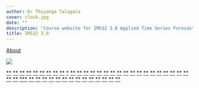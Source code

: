 ```yaml
---
author: Dr Thiyanga Talagala
cover: clock.jpg
date: ""
description: 'Course website for IM532 3.0 Applied Time Series Forecasting, Department of Mathematics, Faculty of Applied Sciences, University of Sri Jayewardenepura - 2020'
title: IM532 3.0
---
```




[About](https://tsforecasting-thiyanga.netlify.app/about/)


![](/img/hello.jpg)



[*](https://otexts.com/fpp2/)[*](https://otexts.com/fpp2/) [*](https://otexts.com/fpp2/)[*](https://otexts.com/fpp2/) [*](https://otexts.com/fpp2/)[*](https://otexts.com/fpp2/) [*](https://otexts.com/fpp2/)[*](/slides/timeseriesforecasting3.html) [*](https://otexts.com/fpp2/)[*](https://otexts.com/fpp2/) [*](https://otexts.com/fpp2/)[*](https://otexts.com/fpp2/) [*](https://otexts.com/fpp2/)[*](https://otexts.com/fpp2/) [*](https://otexts.com/fpp2/)[*](https://otexts.com/fpp2/) [*](https://otexts.com/fpp2/)[*](https://otexts.com/fpp2/) [*](https://otexts.com/fpp2/) [*](https://otexts.com/fpp2/)[*](https://otexts.com/fpp2/) [*](https://otexts.com/fpp2/)[*](https://otexts.com/fpp2/) [*](https://otexts.com/fpp2/)[*](https://otexts.com/fpp2/) [*](https://otexts.com/fpp2/)[*](https://otexts.com/fpp2/) [*](https://otexts.com/fpp2/)[*](https://otexts.com/fpp2/) [*](https://otexts.com/fpp2/)[*](https://otexts.com/fpp2/) [*](https://otexts.com/fpp2/)[*](https://otexts.com/fpp2/) [*](https://otexts.com/fpp2/)[*](https://otexts.com/fpp2/) [*](https://otexts.com/fpp2/)[*](https://otexts.com/fpp2/) [*](https://otexts.com/fpp2/)[*](https://otexts.com/fpp2/) [*](https://otexts.com/fpp2/)[*](https://otexts.com/fpp2/) [*](https://otexts.com/fpp2/)[*](https://otexts.com/fpp2/) [*](https://otexts.com/fpp2/)[*](https://otexts.com/fpp2/) [*](https://otexts.com/fpp2/)[*](https://otexts.com/fpp2/) [*](https://otexts.com/fpp2/)[*](https://otexts.com/fpp2/) [*](https://otexts.com/fpp2/)[*](https://otexts.com/fpp2/) [*](https://otexts.com/fpp2/)[*](https://otexts.com/fpp2/) [*](https://otexts.com/fpp2/)[*](https://otexts.com/fpp2/) [*](https://otexts.com/fpp2/)[*](https://otexts.com/fpp2/) [*](https://otexts.com/fpp2/)[*](https://otexts.com/fpp2/) [*](https://otexts.com/fpp2/)[*](https://otexts.com/fpp2/)[*](https://otexts.com/fpp2/) [*](https://otexts.com/fpp2/)[*](https://otexts.com/fpp2/) [*](https://otexts.com/fpp2/)[*](https://otexts.com/fpp2/) [*](https://otexts.com/fpp2/)[*](https://otexts.com/fpp2/) [*](https://otexts.com/fpp2/)[*](https://otexts.com/fpp2/) [*](https://otexts.com/fpp2/)[*](https://otexts.com/fpp2/) [*](https://otexts.com/fpp2/)[*](https://otexts.com/fpp2/) [*](https://otexts.com/fpp2/)[*](https://otexts.com/fpp2/) [*](https://otexts.com/fpp2/)[*](https://otexts.com/fpp2/) [*](https://otexts.com/fpp2/)[*](https://otexts.com/fpp2/) [*](https://otexts.com/fpp2/)[*](https://otexts.com/fpp2/) [*](https://otexts.com/fpp2/)[*](https://otexts.com/fpp2/) [*](https://otexts.com/fpp2/)[*](https://otexts.com/fpp2/) [*](https://otexts.com/fpp2/)[*](https://otexts.com/fpp2/) [*](https://otexts.com/fpp2/)[*](https://otexts.com/fpp2/)